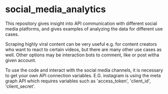 # social_media_analytics

This repository gives insight into API communication with different social media platforms, and gives examples of analyzing the data for different use cases.

Scraping highly viral content can be very useful e.g. for content creators who want to react to certain videos, but there are many other use cases as well.
Other options may be interaction bots to comment, like or post witha given account.

To use the code and interact with the social media channels, it is necessary to get your own API connection variables. 
E.G. instagram is using the meta graph API which requires variables such as 'access_token', 'client_id', 'client_secret'.




